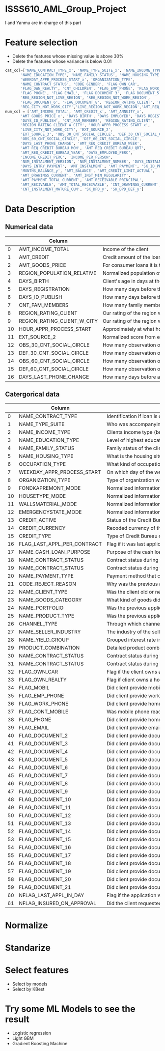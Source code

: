 # ISSS610_AML_Group_Project
I and Yanmu are in charge of this part
# Feature selection
- Delete the features whose missing value is above 30%
- Delete the features whose variance is below 0.01
```python
cat_col=['NAME_CONTRACT_TYPE_x', 'NAME_TYPE_SUITE_x', 'NAME_INCOME_TYPE',
       'NAME_EDUCATION_TYPE', 'NAME_FAMILY_STATUS', 'NAME_HOUSING_TYPE',
       'WEEKDAY_APPR_PROCESS_START_x', 'ORGANIZATION_TYPE',
       'NAME_CONTRACT_STATUS', 'CODE_GENDER', 'FLAG_OWN_CAR',
       'FLAG_OWN_REALTY', 'CNT_CHILDREN', 'FLAG_EMP_PHONE', 'FLAG_WORK_PHONE',
       'FLAG_PHONE', 'FLAG_EMAIL', 'FLAG_DOCUMENT_3', 'FLAG_DOCUMENT_5',
       'REG_REGION_NOT_LIVE_REGION', 'REG_REGION_NOT_WORK_REGION',
       'FLAG_DOCUMENT_6', 'FLAG_DOCUMENT_8', 'REGION_RATING_CLIENT', 'REG_CITY_NOT_LIVE_CITY',
       'REG_CITY_NOT_WORK_CITY','LIVE_REGION_NOT_WORK_REGION','AMT_REQ_CREDIT_BUREAU_WEEK']
num_col = ['AMT_INCOME_TOTAL', 'AMT_CREDIT_x', 'AMT_ANNUITY_x',
       'AMT_GOODS_PRICE_x', 'DAYS_BIRTH', 'DAYS_EMPLOYED', 'DAYS_REGISTRATION',
       'DAYS_ID_PUBLISH', 'CNT_FAM_MEMBERS', 'REGION_RATING_CLIENT',
       'REGION_RATING_CLIENT_W_CITY', 'HOUR_APPR_PROCESS_START_x',
       'LIVE_CITY_NOT_WORK_CITY', 'EXT_SOURCE_2',
       'EXT_SOURCE_3', 'OBS_30_CNT_SOCIAL_CIRCLE', 'DEF_30_CNT_SOCIAL_CIRCLE',
       'OBS_60_CNT_SOCIAL_CIRCLE', 'DEF_60_CNT_SOCIAL_CIRCLE',
       'DAYS_LAST_PHONE_CHANGE', 'AMT_REQ_CREDIT_BUREAU_WEEK',
       'AMT_REQ_CREDIT_BUREAU_MON', 'AMT_REQ_CREDIT_BUREAU_QRT',
       'AMT_REQ_CREDIT_BUREAU_YEAR', 'DAYS_EMPLOYED_PERC',
       'INCOME_CREDIT_PERC', 'INCOME_PER_PERSON',
       'NUM_INSTALMENT_VERSION', 'NUM_INSTALMENT_NUMBER', 'DAYS_INSTALMENT',
       'DAYS_ENTRY_PAYMENT', 'AMT_INSTALMENT', 'AMT_PAYMENT', 'SK_ID_PREV_y.1',
       'MONTHS_BALANCE_y', 'AMT_BALANCE', 'AMT_CREDIT_LIMIT_ACTUAL',
       'AMT_DRAWINGS_CURRENT', 'AMT_INST_MIN_REGULARITY',
       'AMT_PAYMENT_TOTAL_CURRENT', 'AMT_RECEIVABLE_PRINCIPAL',
       'AMT_RECIVABLE', 'AMT_TOTAL_RECEIVABLE', 'CNT_DRAWINGS_CURRENT',
       'CNT_INSTALMENT_MATURE_CUM', 'SK_DPD_y', 'SK_DPD_DEF_y']
 ```
# Data Description
## Numerical data

|    | Column                          | Desc                                                                                                               |
| -- | ------------------------------- | ------------------------------------------------------------------------------------------------------------------ |
| 0  | AMT\_INCOME\_TOTAL              | Income of the client                                                                                               |
| 1  | AMT\_CREDIT                     | Credit amount of the loan                                                                                          |
| 2  | AMT\_GOODS\_PRICE               | For consumer loans it is the price of the goods for which the loan is given                                        |
| 3  | REGION\_POPULATION\_RELATIVE    | Normalized population of region where client lives (higher number means the client lives in more populated region) |
| 4  | DAYS\_BIRTH                     | Client's age in days at the time of application                                                                    |
| 5  | DAYS\_REGISTRATION              | How many days before the application did client change his registration                                            |
| 6  | DAYS\_ID\_PUBLISH               | How many days before the application did client change the identity document with which he applied for the loan    |
| 7  | CNT\_FAM\_MEMBERS               | How many family members does client have                                                                           |
| 8  | REGION\_RATING\_CLIENT          | Our rating of the region where client lives (1,2,3)                                                                |
| 9  | REGION\_RATING\_CLIENT\_W\_CITY | Our rating of the region where client lives with taking city into account (1,2,3)                                  |
| 10 | HOUR\_APPR\_PROCESS\_START      | Approximately at what hour did the client apply for the loan                                                       |
| 11 | EXT\_SOURCE\_2                  | Normalized score from external data source                                                                         |
| 12 | OBS\_30\_CNT\_SOCIAL\_CIRCLE    | How many observation of client's social surroundings with observable 30 DPD (days past due) default                |
| 13 | DEF\_30\_CNT\_SOCIAL\_CIRCLE    | How many observation of client's social surroundings defaulted on 30 DPD (days past due)                           |
| 14 | OBS\_60\_CNT\_SOCIAL\_CIRCLE    | How many observation of client's social surroundings with observable 60 DPD (days past due) default                |
| 15 | DEF\_60\_CNT\_SOCIAL\_CIRCLE    | How many observation of client's social surroundings defaulted on 60 (days past due) DPD                           |
| 16 | DAYS\_LAST\_PHONE\_CHANGE       | How many days before application did client change phone                                                           |

## Catergorical data

|    | Column                          | Desc                                                                                                                                                                                                                                                                                    |
| -- | ------------------------------- | --------------------------------------------------------------------------------------------------------------------------------------------------------------------------------------------------------------------------------------------------------------------------------------- |
| 0  | NAME\_CONTRACT\_TYPE            | Identification if loan is cash or revolving                                                                                                                                                                                                                                             |
| 1  | NAME\_TYPE\_SUITE               | Who was accompanying client when he was applying for the loan                                                                                                                                                                                                                           |
| 2  | NAME\_INCOME\_TYPE              | Clients income type (businessman, working, maternity leave)                                                                                                                                                                                                                             |
| 3  | NAME\_EDUCATION\_TYPE           | Level of highest education the client achieved                                                                                                                                                                                                                                          |
| 4  | NAME\_FAMILY\_STATUS            | Family status of the client                                                                                                                                                                                                                                                             |
| 5  | NAME\_HOUSING\_TYPE             | What is the housing situation of the client (renting, living with parents, ...)                                                                                                                                                                                                         |
| 6  | OCCUPATION\_TYPE                | What kind of occupation does the client have                                                                                                                                                                                                                                            |
| 7  | WEEKDAY\_APPR\_PROCESS\_START   | On which day of the week did the client apply for the loan                                                                                                                                                                                                                              |
| 8  | ORGANIZATION\_TYPE              | Type of organization where client works                                                                                                                                                                                                                                                 |
| 9  | FONDKAPREMONT\_MODE             | Normalized information about building where the client lives, What is average (\_AVG suffix), modus (\_MODE suffix), median (\_MEDI suffix) apartment size, common area, living area, age of building, number of elevators, number of entrances, state of the building, number of floor |
| 10 | HOUSETYPE\_MODE                 | Normalized information about building where the client lives, What is average (\_AVG suffix), modus (\_MODE suffix), median (\_MEDI suffix) apartment size, common area, living area, age of building, number of elevators, number of entrances, state of the building, number of floor |
| 11 | WALLSMATERIAL\_MODE             | Normalized information about building where the client lives, What is average (\_AVG suffix), modus (\_MODE suffix), median (\_MEDI suffix) apartment size, common area, living area, age of building, number of elevators, number of entrances, state of the building, number of floor |
| 12 | EMERGENCYSTATE\_MODE            | Normalized information about building where the client lives, What is average (\_AVG suffix), modus (\_MODE suffix), median (\_MEDI suffix) apartment size, common area, living area, age of building, number of elevators, number of entrances, state of the building, number of floor |
| 13 | CREDIT\_ACTIVE                  | Status of the Credit Bureau (CB) reported credits                                                                                                                                                                                                                                       |
| 14 | CREDIT\_CURRENCY                | Recoded currency of the Credit Bureau credit                                                                                                                                                                                                                                            |
| 15 | CREDIT\_TYPE                    | Type of Credit Bureau credit (Car, cash,...)                                                                                                                                                                                                                                            |
| 16 | FLAG\_LAST\_APPL\_PER\_CONTRACT | Flag if it was last application for the previous contract. Sometimes by mistake of client or our clerk there could be more applications for one single contract                                                                                                                         |
| 17 | NAME\_CASH\_LOAN\_PURPOSE       | Purpose of the cash loan                                                                                                                                                                                                                                                                |
| 18 | NAME\_CONTRACT\_STATUS          | Contract status during the month                                                                                                                                                                                                                                                        |
| 19 | NAME\_CONTRACT\_STATUS          | Contract status during the month                                                                                                                                                                                                                                                        |
| 20 | NAME\_PAYMENT\_TYPE             | Payment method that client chose to pay for the previous application                                                                                                                                                                                                                    |
| 21 | CODE\_REJECT\_REASON            | Why was the previous application rejected                                                                                                                                                                                                                                               |
| 22 | NAME\_CLIENT\_TYPE              | Was the client old or new client when applying for the previous application                                                                                                                                                                                                             |
| 23 | NAME\_GOODS\_CATEGORY           | What kind of goods did the client apply for in the previous application                                                                                                                                                                                                                 |
| 24 | NAME\_PORTFOLIO                 | Was the previous application for CASH, POS, CAR                                                                                                                                                                                                                                         |
| 25 | NAME\_PRODUCT\_TYPE             | Was the previous application x-sell o walk-in                                                                                                                                                                                                                                           |
| 26 | CHANNEL\_TYPE                   | Through which channel we acquired the client on the previous application                                                                                                                                                                                                                |
| 27 | NAME\_SELLER\_INDUSTRY          | The industry of the seller                                                                                                                                                                                                                                                              |
| 28 | NAME\_YIELD\_GROUP              | Grouped interest rate into small medium and high of the previous application                                                                                                                                                                                                            |
| 29 | PRODUCT\_COMBINATION            | Detailed product combination of the previous application                                                                                                                                                                                                                                |
| 30 | NAME\_CONTRACT\_STATUS          | Contract status during the month                                                                                                                                                                                                                                                        |
| 31 | NAME\_CONTRACT\_STATUS          | Contract status during the month                                                                                                                                                                                                                                                        |
| 32 | FLAG\_OWN\_CAR                  | Flag if the client owns a car                                                                                                                                                                                                                                                           |
| 33 | FLAG\_OWN\_REALTY               | Flag if client owns a house or flat                                                                                                                                                                                                                                                     |
| 34 | FLAG\_MOBIL                     | Did client provide mobile phone (1=YES, 0=NO)                                                                                                                                                                                                                                           |
| 35 | FLAG\_EMP\_PHONE                | Did client provide work phone (1=YES, 0=NO)                                                                                                                                                                                                                                             |
| 36 | FLAG\_WORK\_PHONE               | Did client provide home phone (1=YES, 0=NO)                                                                                                                                                                                                                                             |
| 37 | FLAG\_CONT\_MOBILE              | Was mobile phone reachable (1=YES, 0=NO)                                                                                                                                                                                                                                                |
| 38 | FLAG\_PHONE                     | Did client provide home phone (1=YES, 0=NO)                                                                                                                                                                                                                                             |
| 39 | FLAG\_EMAIL                     | Did client provide email (1=YES, 0=NO)                                                                                                                                                                                                                                                  |
| 40 | FLAG\_DOCUMENT\_2               | Did client provide document 2                                                                                                                                                                                                                                                           |
| 41 | FLAG\_DOCUMENT\_3               | Did client provide document 3                                                                                                                                                                                                                                                           |
| 42 | FLAG\_DOCUMENT\_4               | Did client provide document 4                                                                                                                                                                                                                                                           |
| 43 | FLAG\_DOCUMENT\_5               | Did client provide document 5                                                                                                                                                                                                                                                           |
| 44 | FLAG\_DOCUMENT\_6               | Did client provide document 6                                                                                                                                                                                                                                                           |
| 45 | FLAG\_DOCUMENT\_7               | Did client provide document 7                                                                                                                                                                                                                                                           |
| 46 | FLAG\_DOCUMENT\_8               | Did client provide document 8                                                                                                                                                                                                                                                           |
| 47 | FLAG\_DOCUMENT\_9               | Did client provide document 9                                                                                                                                                                                                                                                           |
| 48 | FLAG\_DOCUMENT\_10              | Did client provide document 10                                                                                                                                                                                                                                                          |
| 49 | FLAG\_DOCUMENT\_11              | Did client provide document 11                                                                                                                                                                                                                                                          |
| 50 | FLAG\_DOCUMENT\_12              | Did client provide document 12                                                                                                                                                                                                                                                          |
| 51 | FLAG\_DOCUMENT\_13              | Did client provide document 13                                                                                                                                                                                                                                                          |
| 52 | FLAG\_DOCUMENT\_14              | Did client provide document 14                                                                                                                                                                                                                                                          |
| 53 | FLAG\_DOCUMENT\_15              | Did client provide document 15                                                                                                                                                                                                                                                          |
| 54 | FLAG\_DOCUMENT\_16              | Did client provide document 16                                                                                                                                                                                                                                                          |
| 55 | FLAG\_DOCUMENT\_17              | Did client provide document 17                                                                                                                                                                                                                                                          |
| 56 | FLAG\_DOCUMENT\_18              | Did client provide document 18                                                                                                                                                                                                                                                          |
| 57 | FLAG\_DOCUMENT\_19              | Did client provide document 19                                                                                                                                                                                                                                                          |
| 58 | FLAG\_DOCUMENT\_20              | Did client provide document 20                                                                                                                                                                                                                                                          |
| 59 | FLAG\_DOCUMENT\_21              | Did client provide document 21                                                                                                                                                                                                                                                          |
| 60 | NFLAG\_LAST\_APPL\_IN\_DAY      | Flag if the application was the last application per day of the client. Sometimes clients apply for more applications a day. Rarely it could also be error in our system that one application is in the database twice                                                                  |
| 61 | NFLAG\_INSURED\_ON\_APPROVAL    | Did the client requested insurance during the previous application                                                                                                                                                                                                                      |
# Normalize
# Standarize
# Select features
- Select by models
- Select by KBest
# Try some ML Models to see the result
- Logistic regression
- Light GBM
- Gradient Boosting Machine
